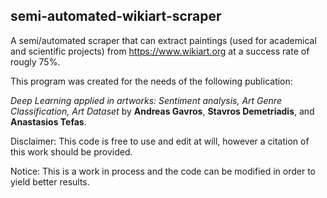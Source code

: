 ## semi-automated-wikiart-scraper

A semi/automated scraper that can extract paintings (used for academical and scientific projects) from https://www.wikiart.org at a success rate of rougly 75%. 

This program was created for the needs of the following publication: 

_Deep Learning applied in artworks: Sentiment analysis, Art Genre Classification, Art Dataset_ by **Andreas Gavros**, **Stavros Demetriadis**, and **Anastasios Tefas**.

Disclaimer: This code is free to use and edit at will, however a citation of this work should be provided.

Notice: This is a work in process and the code can be modified in order to yield better results. 
